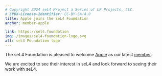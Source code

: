 ```yaml
---
# Copyright 2024 seL4 Project a Series of LF Projects, LLC.
# SPDX-License-Identifier: CC-BY-SA-4.0
title: Apple joins the seL4 Foundation
anchor: member-apple

link: https://sel4.foundation
img: /images/sel4-foundation-logo.svg
alt: seL4 Foundation logo
---
```


The seL4 Foundation is pleased to welcome [Apple](https://www.apple.com/) as our
latest [member](../Foundation/Membership).

We are excited to see their interest in seL4 and look forward to seeing their
work with seL4.
